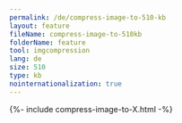 ```yaml
---
permalink: /de/compress-image-to-510-kb
layout: feature
fileName: compress-image-to-510kb
folderName: feature
tool: imgcompression
lang: de
size: 510
type: kb
nointernationalization: true
---
```

{%- include compress-image-to-X.html -%}       
